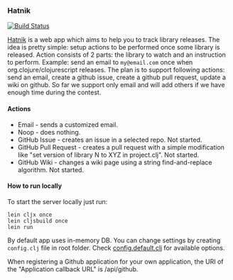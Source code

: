 ### Hatnik

[![Build Status](https://travis-ci.org/nbeloglazov/hatnik.svg)](https://travis-ci.org/nbeloglazov/hatnik/builds)

[Hatnik](http://hatnik.com) is a web app which aims to help you to track library releases. The idea is pretty simple: setup actions to be performed once some library is released. Action consists of 2 parts: the library to watch and an instruction to perform. Example: send an email to `my@email.com` once when org.clojure/clojurescript releases. The plan is to support following actions: send an email, create a github issue, create a github pull request, update a wiki on github. So far we support only email and will add others if we have enough time during the contest.

#### Actions

* Email - sends a customized email.
* Noop - does nothing.
* GitHub Issue - creates an issue in a selected repo. Not started.
* GitHub Pull Request - creates a pull request with a simple modification like "set version of library N to XYZ in project.clj". Not started.
* GitHub Wiki - changes a wiki page using a string find-and-replace algorithm. Not started.

#### How to run locally

To start the server locally just run:

```shell
lein cljx once
lein cljsbuild once
lein run
```

By default app uses in-memory DB. You can change settings by creating `config.clj` file in root folder. Check [config.default.clj](https://github.com/nbeloglazov/hatnik/blob/master/config.default.clj) for available options.

When registering a Github application for your own application, the URI of the "Application callback URL" is /api/github.

